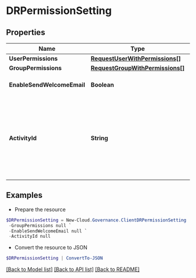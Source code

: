 # DRPermissionSetting
## Properties

Name | Type | Description | Notes
------------ | ------------- | ------------- | -------------
**UserPermissions** | [**RequestUserWithPermissions[]**](RequestUserWithPermissions.md) |  | [optional] 
**GroupPermissions** | [**RequestGroupWithPermissions[]**](RequestGroupWithPermissions.md) |  | [optional] 
**EnableSendWelcomeEmail** | **Boolean** |  | [optional] [default to $false]
**ActivityId** | **String** | An unique identifier for the activity which can be used to find configuration in the dynamic service if it is assign by IT | [optional] 

## Examples

- Prepare the resource
```powershell
$DRPermissionSetting = New-Cloud.Governance.ClientDRPermissionSetting  -UserPermissions null `
 -GroupPermissions null `
 -EnableSendWelcomeEmail null `
 -ActivityId null
```

- Convert the resource to JSON
```powershell
$DRPermissionSetting | ConvertTo-JSON
```

[[Back to Model list]](../README.md#documentation-for-models) [[Back to API list]](../README.md#documentation-for-api-endpoints) [[Back to README]](../README.md)

